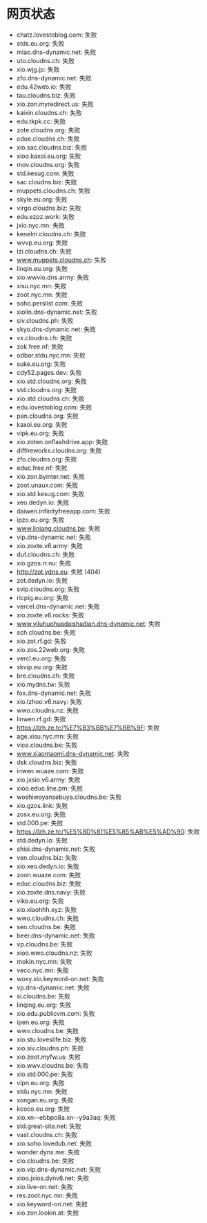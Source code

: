 # 网页状态
- chatz.lovestoblog.com: 失败
- stds.eu.org: 失败
- miao.dns-dynamic.net: 失败
- uto.cloudns.ch: 失败
- xio.wjg.jp: 失败
- zfo.dns-dynamic.net: 失败
- edu.42web.io: 失败
- tau.cloudns.biz: 失败
- xio.zon.myredirect.us: 失败
- kaixin.cloudns.ch: 失败
- edu.tkpk.cc: 失败
- zote.cloudns.org: 失败
- cdue.cloudns.ch: 失败
- xio.sac.cloudns.biz: 失败
- xioo.kaxoi.eu.org: 失败
- mov.cloudns.org: 失败
- std.kesug.com: 失败
- sac.cloudns.biz: 失败
- muppets.cloudns.ch: 失败
- skyle.eu.org: 失败
- virgo.cloudns.biz: 失败
- edu.ezpz.work: 失败
- jxio.nyc.mn: 失败
- kenelm.cloudns.ch: 失败
- wvvp.eu.org: 失败
- lzi.cloudns.ch: 失败
- www.muppets.cloudns.ch: 失败
- linqin.eu.org: 失败
- xio.wwvio.dns.army: 失败
- xisu.nyc.mn: 失败
- zoot.nyc.mn: 失败
- soho.perslist.com: 失败
- xiolin.dns-dynamic.net: 失败
- siv.cloudns.ph: 失败
- skyo.dns-dynamic.net: 失败
- vx.cloudns.ch: 失败
- zok.free.nf: 失败
- odbar.stdu.nyc.mn: 失败
- suke.eu.org: 失败
- cdy52.pages.dev: 失败
- xio.std.cloudns.org: 失败
- std.cloudns.org: 失败
- xio.std.cloudns.ch: 失败
- edu.lovestoblog.com: 失败
- pan.cloudns.org: 失败
- kaxoi.eu.org: 失败
- vipk.eu.org: 失败
- xio.zoten.onflashdrive.app: 失败
- diffireworks.cloudns.org: 失败
- zfo.cloudns.org: 失败
- educ.free.nf: 失败
- xio.zon.byinter.net: 失败
- zoot.unaux.com: 失败
- xio.std.kesug.com: 失败
- xeo.dedyn.io: 失败
- daiwen.infinityfreeapp.com: 失败
- ipzo.eu.org: 失败
- www.liniang.cloudns.be: 失败
- vip.dns-dynamic.net: 失败
- xio.zoxte.v6.army: 失败
- duf.cloudns.ch: 失败
- xio.gzos.rr.nu: 失败
- http://zot.ydns.eu: 失败 (404)
- zot.dedyn.io: 失败
- svip.cloudns.org: 失败
- ricpig.eu.org: 失败
- vercel.dns-dynamic.net: 失败
- xio.zoxte.v6.rocks: 失败
- www.yiluhuohuadaishadian.dns-dynamic.net: 失败
- sch.cloudns.be: 失败
- xio.zot.rf.gd: 失败
- xio.zos.22web.org: 失败
- vercl.eu.org: 失败
- skvip.eu.org: 失败
- bre.cloudns.ch: 失败
- xio.mydns.tw: 失败
- fox.dns-dynamic.net: 失败
- xio.lzhoo.v6.navy: 失败
- wwo.cloudns.nz: 失败
- linwen.rf.gd: 失败
- https://lzh.ze.tc/%E7%B3%BB%E7%BB%9F: 失败
- age.xisu.nyc.mn: 失败
- vice.cloudns.be: 失败
- www.xiaomaomi.dns-dynamic.net: 失败
- dsk.cloudns.biz: 失败
- inwen.wuaze.com: 失败
- xio.jxsio.v6.army: 失败
- xioo.educ.line.pm: 失败
- woshiwoyansebuya.cloudns.be: 失败
- xio.gzos.link: 失败
- zosx.eu.org: 失败
- std.000.pe: 失败
- https://lzh.ze.tc/%E5%8D%81%E5%85%AB%E5%AD%90: 失败
- std.dedyn.io: 失败
- shisi.dns-dynamic.net: 失败
- ven.cloudns.biz: 失败
- xio.xeo.dedyn.io: 失败
- zoon.wuaze.com: 失败
- educ.cloudns.biz: 失败
- xio.zoxte.dns.navy: 失败
- viko.eu.org: 失败
- xio.xiaohhh.xyz: 失败
- wwo.cloudns.ch: 失败
- sen.cloudns.be: 失败
- beer.dns-dynamic.net: 失败
- vp.cloudns.be: 失败
- xioo.wwo.cloudns.nz: 失败
- mokin.nyc.mn: 失败
- veco.nyc.mn: 失败
- woxy.xio.keyword-on.net: 失败
- vp.dns-dynamic.net: 失败
- si.cloudns.be: 失败
- linqing.eu.org: 失败
- xio.edu.publicvm.com: 失败
- ipen.eu.org: 失败
- wwv.cloudns.be: 失败
- xio.stu.loveslife.biz: 失败
- xio.siv.cloudns.ph: 失败
- xio.zoot.myfw.us: 失败
- xio.wwv.cloudns.be: 失败
- xio.std.000.pe: 失败
- vipn.eu.org: 失败
- stdu.nyc.mn: 失败
- xongan.eu.org: 失败
- kcoco.eu.org: 失败
- xio.xn--ebbpo8a.xn--y9a3aq: 失败
- std.great-site.net: 失败
- vast.cloudns.ch: 失败
- xio.soho.lovedub.net: 失败
- wonder.dynx.me: 失败
- clo.cloudns.be: 失败
- xio.vip.dns-dynamic.net: 失败
- xioo.jxios.dynv6.net: 失败
- xio.live-on.net: 失败
- res.zoot.nyc.mn: 失败
- xio.keyword-on.net: 失败
- xio.zon.lookin.at: 失败
